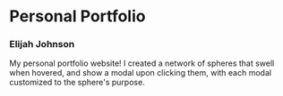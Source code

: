 # Personal Portfolio
### Elijah Johnson

My personal portfolio website! I created a network of spheres that swell when hovered, and show a modal upon clicking them, with each modal customized to the sphere's purpose.
